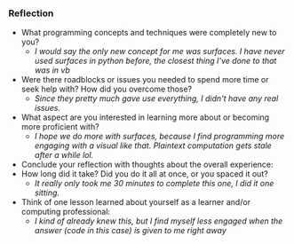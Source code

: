 ### Reflection

* What programming concepts and techniques were completely new to you? 
  * _I would say the only new concept for me was surfaces. I have never used surfaces in python before, 
  the closest thing I've done to that was in vb_
* Were there roadblocks or issues you needed to spend more time or seek help with? How did you overcome those?
  * _Since they pretty much gave use everything, I didn't have any real issues._
* What aspect are you interested in learning more about or becoming more proficient with?
  * _I hope we do more with surfaces, because I find programming more engaging with a visual like that. 
  Plaintext computation gets stale after a while lol._
* Conclude your reflection with thoughts about the overall experience: 
* How long did it take? Did you do it all at once, or you spaced it out?
  * _It really only took me 30 minutes to complete this one, I did it one sitting._
* Think of one lesson learned about yourself as a learner and/or computing professional:
  * _I kind of already knew this, but I find myself less engaged when the answer (code in this case) 
  is given to me right away_

